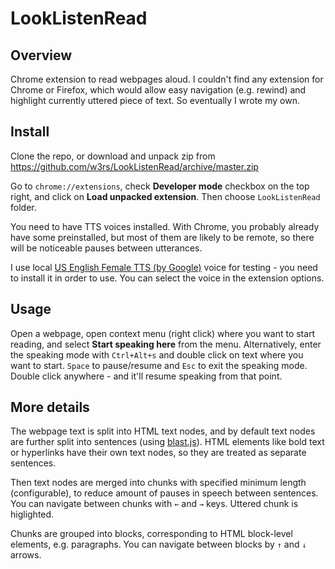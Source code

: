 # LookListenRead

## Overview

Chrome extension to read webpages aloud. I couldn't find any extension for Chrome or Firefox, which would allow easy navigation (e.g. rewind) and highlight currently uttered piece of text. So eventually I wrote my own.

## Install

Clone the repo, or download and unpack zip from https://github.com/w3rs/LookListenRead/archive/master.zip

Go to `chrome://extensions`, check **Developer mode** checkbox on the top right, and click on **Load unpacked extension**. Then choose `LookListenRead` folder.

You need to have TTS voices installed.
With Chrome, you probably already have some preinstalled, but most of them are likely to be remote, so there will be noticeable pauses between utterances.

I use local [US English Female TTS (by Google)](https://chrome.google.com/webstore/detail/google-voice-by-google/kcnhkahnjcbndmmehfkdnkjomaanaooo?hl=en) voice for testing - you need to install it in order to use. You can select the voice in the extension options.

## Usage

Open a webpage, open context menu (right click) where you want to start reading, and select **Start speaking here** from the menu. Alternatively, enter the speaking mode with `Ctrl+Alt+s` and double click on text where you want to start. `Space` to pause/resume and `Esc` to exit the speaking mode. Double click anywhere - and it'll resume speaking from that point.

## More details

The webpage text is split into HTML text nodes, and by default text nodes are further split into sentences (using [blast.js](http://velocityjs.org/blast/)). HTML elements like bold text or hyperlinks have their own text nodes, so they are treated as separate sentences.

Then text nodes are merged into chunks with specified minimum length (configurable), to reduce amount of pauses in speech between sentences. You can navigate between chunks with `←` and `→` keys. Uttered chunk is higlighted.

Chunks are grouped into blocks, corresponding to HTML block-level elements, e.g. paragraphs. You can navigate between blocks by `↑` and `↓` arrows.

